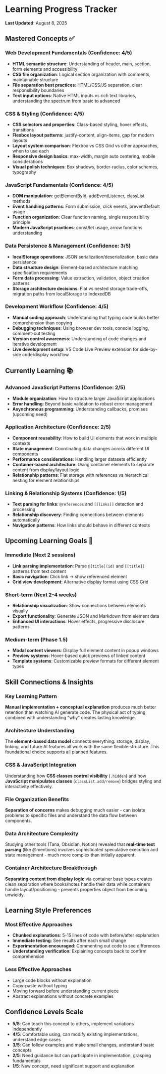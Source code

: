 # Learning Progress Tracker

**Last Updated**: August 8, 2025

## Mastered Concepts ✅

### Web Development Fundamentals (Confidence: 4/5)
- **HTML semantic structure**: Understanding of header, main, section, form elements and accessibility
- **CSS file organization**: Logical section organization with comments, maintainable structure
- **File separation best practices**: HTML/CSS/JS separation, clear responsibility boundaries
- **Text input options**: Native HTML inputs vs rich text libraries, understanding the spectrum from basic to advanced

### CSS & Styling (Confidence: 4/5)
- **CSS selectors and properties**: Class-based styling, hover effects, transitions
- **Flexbox layout patterns**: justify-content, align-items, gap for modern layouts
- **Layout system comparison**: Flexbox vs CSS Grid vs other approaches, when to use each
- **Responsive design basics**: max-width, margin auto centering, mobile considerations
- **Visual polish techniques**: Box shadows, border-radius, color schemes, typography

### JavaScript Fundamentals (Confidence: 4/5)
- **DOM manipulation**: getElementById, addEventListener, classList methods
- **Event handling patterns**: Form submission, click events, preventDefault usage
- **Function organization**: Clear function naming, single responsibility principle
- **Modern JavaScript practices**: const/let usage, arrow functions understanding

### Data Persistence & Management (Confidence: 3/5)
- **localStorage operations**: JSON serialization/deserialization, basic data persistence
- **Data structure design**: Element-based architecture matching specification requirements
- **Form data processing**: Value extraction, validation, object creation patterns
- **Storage architecture decisions**: Flat vs nested storage trade-offs, migration paths from localStorage to IndexedDB

### Development Workflow (Confidence: 4/5)
- **Manual coding approach**: Understanding that typing code builds better comprehension than copying
- **Debugging techniques**: Using browser dev tools, console logging, comment-out testing
- **Version control awareness**: Understanding of code changes and iterative development
- **Live development setup**: VS Code Live Preview extension for side-by-side code/display workflow

## Currently Learning 📚

### Advanced JavaScript Patterns (Confidence: 2/5)
- **Module organization**: How to structure larger JavaScript applications
- **Error handling**: Beyond basic validation to robust error management
- **Asynchronous programming**: Understanding callbacks, promises (upcoming need)

### Application Architecture (Confidence: 2/5)
- **Component reusability**: How to build UI elements that work in multiple contexts
- **State management**: Coordinating data changes across different UI components
- **Performance considerations**: Handling larger datasets efficiently
- **Container-based architecture**: Using container elements to separate content from display/layout logic
- **Relationship patterns**: Flat storage with references vs hierarchical nesting for element relationships

### Linking & Relationship Systems (Confidence: 1/5)
- **Text parsing for links**: `@references` and `[[links]]` detection and processing
- **Relationship discovery**: Finding connections between elements automatically
- **Navigation patterns**: How links should behave in different contexts

## Upcoming Learning Goals 🎯

### Immediate (Next 2 sessions)
- **Link parsing implementation**: Parse `@[title](id)` and `[[title]]` patterns from text content
- **Basic navigation**: Click link → show referenced element
- **Grid view development**: Alternative display format using CSS Grid

### Short-term (Next 2-4 weeks)
- **Relationship visualization**: Show connections between elements visually
- **Export functionality**: Generate JSON and Markdown from element data
- **Enhanced UI interactions**: Hover effects, progressive disclosure patterns

### Medium-term (Phase 1.5)
- **Modal content viewers**: Display full element content in popup windows
- **Preview systems**: Hover-based quick previews of linked content
- **Template systems**: Customizable preview formats for different element types

## Skill Connections & Insights

### Key Learning Pattern
**Manual implementation + conceptual explanation** produces much better retention than watching AI generate code. The physical act of typing combined with understanding "why" creates lasting knowledge.

### Architecture Understanding
The **element-based data model** connects everything: storage, display, linking, and future AI features all work with the same flexible structure. This foundational choice supports all planned features.

### CSS & JavaScript Integration
Understanding how **CSS classes control visibility** (`.hidden`) and how **JavaScript manipulates classes** (`classList.add/remove`) bridges styling and interactivity effectively.

### File Organization Benefits
**Separation of concerns** makes debugging much easier - can isolate problems to specific files and understand the data flow between components.

### Data Architecture Complexity
Studying other tools (Tana, Obsidian, Notion) revealed that **real-time text parsing** (like @mentions) involves sophisticated speculative execution and state management - much more complex than initially apparent.

### Container Architecture Breakthrough
**Separating content from display logic** via container base types creates clean separation where books/notes handle their data while containers handle layout/positioning - prevents properties object from becoming unwieldy.

## Learning Style Preferences

### Most Effective Approaches
- **Chunked explanations**: 5-15 lines of code with before/after explanation
- **Immediate testing**: See results after each small change
- **Experimentation encouraged**: Commenting out code to see differences
- **Understanding verification**: Explaining concepts back to confirm comprehension

### Less Effective Approaches
- Large code blocks without explanation
- Copy-paste without typing
- Moving forward before understanding current piece
- Abstract explanations without concrete examples

## Confidence Levels Scale
- **5/5**: Can teach this concept to others, implement variations independently
- **4/5**: Comfortable using, can modify existing implementations, understand edge cases
- **3/5**: Can follow examples and make small changes, understand basic concepts
- **2/5**: Need guidance but can participate in implementation, grasping fundamentals
- **1/5**: New concept, need significant support and explanation